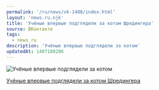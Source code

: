 ```yaml
---
permalink: '/ru/news/vk-1408/index.html'
layout: 'news.ru.njk'
title: 'Учёные впервые подглядели за котом Шредингера'
source: ВКонтакте
tags:
  - news_ru
description: 'Учёные впервые подглядели за котом'
updatedAt: 1407180286
---
```

![Учёные впервые подглядели за котом](https://sun9-33.userapi.com/_9bQpywgwoad42kxZXkPFSQCohVNcLwxNCA7-g/xukfrN9rxSo.jpg)

[Учёные впервые подглядели за котом Шредингера](http://lenta.ru/news/2014/07/31/states/)
